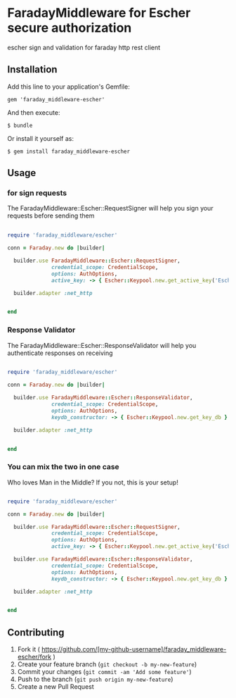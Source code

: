 # FaradayMiddleware for Escher secure authorization 

escher sign and validation for faraday http rest client

## Installation

Add this line to your application's Gemfile:

    gem 'faraday_middleware-escher'

And then execute:

    $ bundle

Or install it yourself as:

    $ gem install faraday_middleware-escher

## Usage

### for sign requests 

The FaradayMiddleware::Escher::RequestSigner will help you sign your requests before sending them

```ruby
    
require 'faraday_middleware/escher'

conn = Faraday.new do |builder|

  builder.use FaradayMiddleware::Escher::RequestSigner,
              credential_scope: CredentialScope,
              options: AuthOptions,
              active_key: -> { Escher::Keypool.new.get_active_key('EscherExample') }

  builder.adapter :net_http


end

```


### Response Validator 

The FaradayMiddleware::Escher::ResponseValidator will help you authenticate responses on receiving

```ruby
    
require 'faraday_middleware/escher'

conn = Faraday.new do |builder|

  builder.use FaradayMiddleware::Escher::ResponseValidator,
              credential_scope: CredentialScope,
              options: AuthOptions,
              keydb_constructor: -> { Escher::Keypool.new.get_key_db }

  builder.adapter :net_http


end

```

### You can mix the two in one case

Who loves Man in the Middle? 
If you not, this is your setup!

```ruby

require 'faraday_middleware/escher'

conn = Faraday.new do |builder|

  builder.use FaradayMiddleware::Escher::RequestSigner,
              credential_scope: CredentialScope,
              options: AuthOptions,
              active_key: -> { Escher::Keypool.new.get_active_key('EscherExample') }

  builder.use FaradayMiddleware::Escher::ResponseValidator,
              credential_scope: CredentialScope,
              options: AuthOptions,
              keydb_constructor: -> { Escher::Keypool.new.get_key_db }

  builder.adapter :net_http


end

```

## Contributing

1. Fork it ( https://github.com/[my-github-username]/faraday_middleware-escher/fork )
2. Create your feature branch (`git checkout -b my-new-feature`)
3. Commit your changes (`git commit -am 'Add some feature'`)
4. Push to the branch (`git push origin my-new-feature`)
5. Create a new Pull Request
